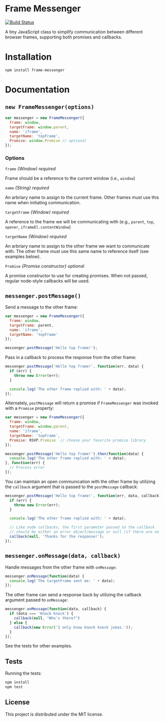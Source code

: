 # Frame Messenger


[![Build Status](https://api.travis-ci.org/jakedetels/frame-messenger.svg?branch=master)](https://api.travis-ci.org/jakedetels/frame-messenger.svg)

A tiny JavaScript class to simplify communication between different browser frames, supporting both promises and callbacks.

# Installation

`npm install frame-messenger`

# Documentation

## `new FrameMessenger(options)`

```js
var messenger = new FrameMessenger({
  frame: window,
  targetFrame: window.parent,
  name: 'iframe',
  targetName: 'topFrame',
  Promise: window.Promise // optional
});
```

### Options

`frame` *{Window} required* 

Frame should be a reference to the current window (i.e., `window`)

`name` *{String} required* 

An arbriary name to assign to the current frame. Other frames must use this name when initiating communication.

`targetFrame` *{Window} required* 

A reference to the frame we will be communicating with (e.g., `parent`, `top`, `opener`, `iframeEl.contentWindow`)

`targetName` *{Window} required* 

An arbriary name to assign to the other frame we want to communicate with.  The other frame must use this same name to reference itself (see examples below).

`Promise` *{Promise constructor} optional* 

A promise constructor to use for creating promises.  When not passed, regular node-style callbacks will be used.

## `messenger.postMessage()`
Send a message to the other frame:

```js
var messenger = new FrameMessenger({
  frame: window,
  targetFrame: parent,
  name: 'iframe',
  targetName: 'topFrame'
});

messenger.postMessage('Hello top frame!');
```

Pass in a callback to process the response from the other frame:
```js
messenger.postMessage('Hello top frame!', function(err, data) {
  if (err) {
    throw new Error(err);
  }

  console.log('The other frame replied with: ' + data);
});
```

Alternately, `postMessage` will return a promise if `FrameMessenger` was invoked with a `Promise` property:

```js
var messenger = new FrameMessenger({
  frame: window,
  targetFrame: window.parent,
  name: 'iframe',
  targetName: 'topFrame',
  Promise: RSVP.Promise  // choose your favorite promise library
});

messenger.postMessage('Hello top frame!').then(function(data) {
  console.log('The other frame replied with: ' + data);
}, function(err) {
  // Process error
});

```

You can maintain an open communication with the other frame by utilizing the `callback` argument that is passed to the `postMessage` callback:

```js
messenger.postMessage('Hello top frame!', function(err, data, callback) {
  if (err) {
    throw new Error(err);
  }

  console.log('The other frame replied with: ' + data);

  // Like node callbacks, the first parameter passed to the callback
  // should be either an error object/message or null (if there are no errors)
  callback(null, 'Thanks for the response!');
});
```


## `messenger.onMessage(data, callback)`
Handle messages from the other frame with `onMessage`:

```js
messenger.onMessage(function(data) {
  console.log('The targetFrame sent me: ' + data);
});
```

The other frame can send a response back by utilizing the callback argument passed to `onMessage`:
```js
messenger.onMessage(function(data, callback) {
  if (data === 'Knock knock') {
    callback(null, "Who's there?")
  } else {
    callback(new Error('I only know knock knock jokes.'));
  }
});
```

See the tests for other examples.

## Tests

Running the tests:

```js
npm install
npm test
```

## License

This project is distributed under the MIT license.